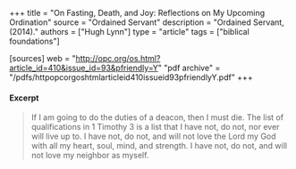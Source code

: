 +++
title = "On Fasting, Death, and Joy: Reflections on My Upcoming Ordination"
source = "Ordained Servant"
description = "Ordained Servant, (2014)."
authors = ["Hugh Lynn"]
type = "article"
tags = ["biblical foundations"]

[sources]
web = "http://opc.org/os.html?article_id=410&issue_id=93&pfriendly=Y"
"pdf archive" = "/pdfs/httpopcorgoshtmlarticleid410issueid93pfriendlyY.pdf"
+++

#### Excerpt

> If I am going to do the duties of a deacon, then I must die. The list of qualifications in 1 Timothy 3 is a list that I have not, do not, nor ever will live up to. I have not, do not, and will not love the Lord my God with all my heart, soul, mind, and strength. I have not, do not, and will not love my neighbor as myself.

